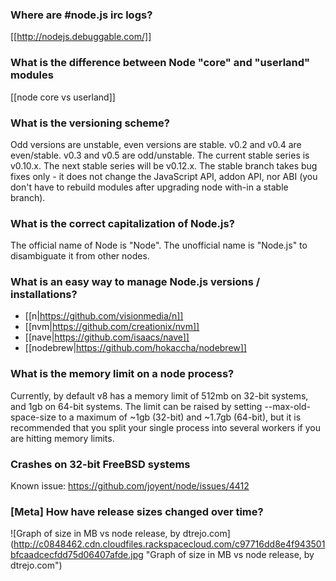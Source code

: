 ### Where are #node.js irc logs?
[[http://nodejs.debuggable.com/]]

### What is the difference between Node &quot;core&quot; and &quot;userland&quot; modules
  
[[node core vs userland]]
### What is the versioning scheme?

Odd versions are unstable, even versions are stable. v0.2 and v0.4 are even/stable. v0.3 and v0.5 are odd/unstable. The current stable series is v0.10.x. The next stable series will be v0.12.x. The stable branch takes bug fixes only - it does not change the JavaScript API, addon API, nor ABI (you don&#39;t have to rebuild modules after upgrading node with-in a stable branch).

### What is the correct capitalization of Node.js?

The official name of Node is &quot;Node&quot;. The unofficial name is &quot;Node.js&quot; to disambiguate it from other nodes.

### What is an easy way to manage Node.js versions / installations?

* [[n|https://github.com/visionmedia/n]]
* [[nvm|https://github.com/creationix/nvm]]
* [[nave|https://github.com/isaacs/nave]]
* [[nodebrew|https://github.com/hokaccha/nodebrew]]

### What is the memory limit on a node process?

Currently, by default v8 has a memory limit of 512mb on 32-bit systems, and 1gb on 64-bit systems.  The limit can be raised by setting --max-old-space-size to a maximum of ~1gb (32-bit) and ~1.7gb (64-bit), but it is recommended that you split your single process into several workers if you are hitting memory limits.

### Crashes on 32-bit FreeBSD systems

Known issue: https://github.com/joyent/node/issues/4412

### [Meta] How have release sizes changed over time?
![Graph of size in MB vs node release, by dtrejo.com](http://c0848462.cdn.cloudfiles.rackspacecloud.com/c97716dd8e4f943501bfcaadcecfdd75d06407afde.jpg &quot;Graph of size in MB vs node release, by dtrejo.com&quot;)